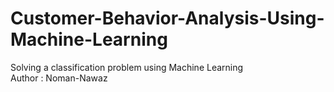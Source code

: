# Customer-Behavior-Analysis-Using-Machine-Learning
Solving a classification problem using Machine Learning
<br>
Author : Noman-Nawaz
